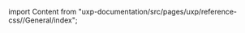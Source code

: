 
import Content from "uxp-documentation/src/pages/uxp/reference-css//General/index";

<Content query="product=xd"/>
